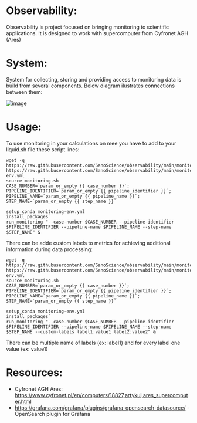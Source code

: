 # Observability:
Observability is project focused on bringing monitoring to scientific applications.
It is designed to work with supercomputer from Cyfronet AGH (Ares) 

# System:
System for collecting, storing and providing access to monitoring data is build from several components. Below diagram ilustrates connections between them:

![image](https://github.com/SanoScience/observability/assets/72197032/38ab2f3a-b0c0-43b6-bc0d-5b0307f2a26d)


# Usage:
 
To use monitoring in your calculations on mee you have to add to your liquid.sh file these script lines:

```
wget -q https://raw.githubusercontent.com/SanoScience/observability/main/monitoring.sh https://raw.githubusercontent.com/SanoScience/observability/main/monitoring-env.yml
source monitoring.sh
CASE_NUMBER=`param_or_empty {{ case_number }}`; PIPELINE_IDENTIFIER=`param_or_empty {{ pipeline_identifier }}`; PIPELINE_NAME=`param_or_empty {{ pipeline_name }}`; STEP_NAME=`param_or_empty {{ step_name }}`

setup_conda monitoring-env.yml
install_packages`
run_monitoring "--case-number $CASE_NUMBER --pipeline-identifier $PIPELINE_IDENTIFIER --pipeline-name $PIPELINE_NAME --step-name $STEP_NAME" &
```

There can be adde custom labels to metrics for achieving additional information during data processing:

 ```
wget -q https://raw.githubusercontent.com/SanoScience/observability/main/monitoring.sh https://raw.githubusercontent.com/SanoScience/observability/main/monitoring-env.yml
source monitoring.sh
CASE_NUMBER=`param_or_empty {{ case_number }}`; PIPELINE_IDENTIFIER=`param_or_empty {{ pipeline_identifier }}`; PIPELINE_NAME=`param_or_empty {{ pipeline_name }}`; STEP_NAME=`param_or_empty {{ step_name }}`

setup_conda monitoring-env.yml
install_packages`
run_monitoring "--case-number $CASE_NUMBER --pipeline-identifier $PIPELINE_IDENTIFIER --pipeline-name $PIPELINE_NAME --step-name $STEP_NAME --custom-labels label1:value1 label2:value2" &
```
There can be multiple name of labels (ex: label1) and for every label one value (ex: value1)

# Resources:
- Cyfronet AGH Ares: https://www.cyfronet.pl/en/computers/18827,artykul,ares_supercomputer.html
- https://grafana.com/grafana/plugins/grafana-opensearch-datasource/ - OpenSearch plugin for Grafana
